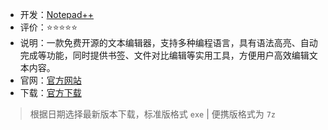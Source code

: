 - 开发：[Notepad++](https://github.com/notepad-plus-plus/notepad-plus-plus)
- 评价：⭐⭐⭐⭐⭐
- 说明：一款免费开源的文本编辑器，支持多种编程语言，具有语法高亮、自动完成等功能，同时提供书签、文件对比编辑等实用工具，方便用户高效编辑文本内容。
- 官网：[官方网站](https://notepad-plus-plus.org/)
- 下载：[官方下载](https://github.com/notepad-plus-plus/notepad-plus-plus/releases)

> 根据日期选择最新版本下载，标准版格式 `exe` | 便携版格式为 `7z`